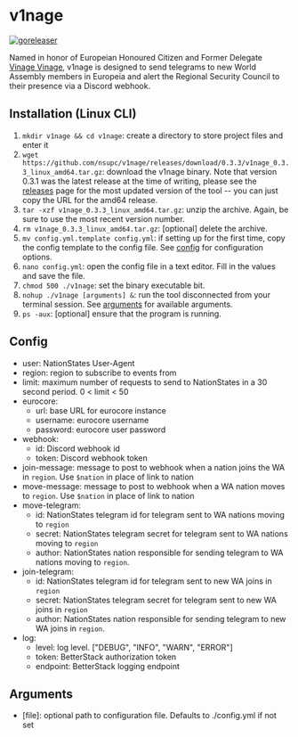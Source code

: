 # v1nage

[![goreleaser](https://github.com/nsupc/v1nage/actions/workflows/release.yml/badge.svg)](https://github.com/nsupc/v1nage/actions/workflows/release.yml)

Named in honor of Europeian Honoured Citizen and Former Delegate [Vinage Vinage](https://www.nationstates.net/page=boneyard?nation=delegate_vinage), v1nage is designed to send telegrams to new World Assembly members in Europeia and alert the Regional Security Council to their presence via a Discord webhook.

## Installation (Linux CLI)

1. `mkdir v1nage && cd v1nage`: create a directory to store project files and enter it
2. `wget https://github.com/nsupc/v1nage/releases/download/0.3.3/v1nage_0.3.3_linux_amd64.tar.gz`: download the v1nage binary. Note that version 0.3.1 was the latest release at the time of writing, please see the [releases](https://github.com/nsupc/v1nage/releases) page for the most updated version of the tool -- you can just copy the URL for the amd64 release.
3. `tar -xzf v1nage_0.3.3_linux_amd64.tar.gz`: unzip the archive. Again, be sure to use the most recent version number.
4. `rm v1nage_0.3.3_linux_amd64.tar.gz`: [optional] delete the archive.
5. `mv config.yml.template config.yml`: if setting up for the first time, copy the config template to the config file. See [config](#config) for configuration options.
6. `nano config.yml`: open the config file in a text editor. Fill in the values and save the file.
7. `chmod 500 ./v1nage`: set the binary executable bit.
8. `nohup ./v1nage [arguments] &`: run the tool disconnected from your terminal session. See [arguments](#arguments) for available arguments.
9. `ps -aux`: [optional] ensure that the program is running.

## Config

- user: NationStates User-Agent
- region: region to subscribe to events from
- limit: maximum number of requests to send to NationStates in a 30 second period. 0 < limit < 50
- eurocore:
  - url: base URL for eurocore instance
  - username: eurocore username
  - password: eurocore user password
- webhook:
  - id: Discord webhook id
  - token: Discord webhook token
- join-message: message to post to webhook when a nation joins the WA in `region`. Use `$nation` in place of link to nation
- move-message: message to post to webhook when a WA nation moves to `region`. Use `$nation` in place of link to nation
- move-telegram:
  - id: NationStates telegram id for telegram sent to WA nations moving to `region`
  - secret: NationStates telegram secret for telegram sent to WA nations moving to `region`
  - author: NationStates nation responsible for sending telegram to WA nations moving to `region`.
- join-telegram:
  - id: NationStates telegram id for telegram sent to new WA joins in `region`
  - secret: NationStates telegram secret for telegram sent to new WA joins in `region`
  - author: NationStates nation responsible for sending telegram to new WA joins in `region`.
- log:
  - level: log level. ["DEBUG", "INFO", "WARN", "ERROR"]
  - token: BetterStack authorization token
  - endpoint: BetterStack logging endpoint

## Arguments

- [file]: optional path to configuration file. Defaults to ./config.yml if not set
